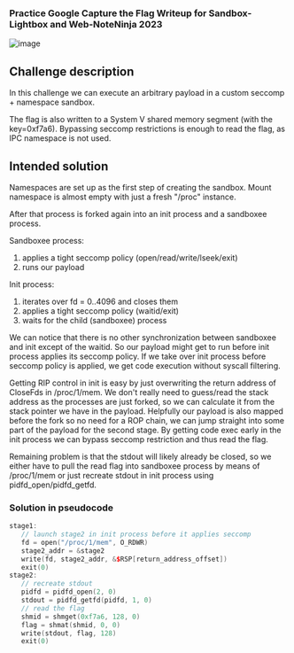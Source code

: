 ### Practice Google Capture the Flag Writeup for Sandbox-Lightbox and Web-NoteNinja 2023
![image](https://github.com/Eevalice/practice-google-ctf-2023-problems/assets/79138019/547c4364-215a-4cf5-956e-646e21db1ec5)

## Challenge description

In this challenge we can execute an arbitrary payload in a custom seccomp +
namespace sandbox.

The flag is also written to a System V shared memory segment (with the
key=0xf7a6). Bypassing seccomp restrictions is enough to read the flag, as IPC
namespace is not used.

## Intended solution

Namespaces are set up as the first step of creating the sandbox. Mount namespace
is almost empty with just a fresh "/proc" instance.

After that process is forked again into an init process and a sandboxee process.

Sandboxee process:

1.  applies a tight seccomp policy (open/read/write/lseek/exit)
2.  runs our payload

Init process:

1.  iterates over fd = 0..4096 and closes them
2.  applies a tight seccomp policy (waitid/exit)
3.  waits for the child (sandboxee) process

We can notice that there is no other synchronization between sandboxee and init
except of the waitid. So our payload might get to run before init process
applies its seccomp policy. If we take over init process before seccomp policy
is applied, we get code execution without syscall filtering.

Getting RIP control in init is easy by just overwriting the return address of
CloseFds in /proc/1/mem. We don't really need to guess/read the stack address as
the processes are just forked, so we can calculate it from the stack pointer we
have in the payload. Helpfully our payload is also mapped before the fork so no
need for a ROP chain, we can jump straight into some part of the payload for the
second stage. By getting code exec early in the init process we can bypass
seccomp restriction and thus read the flag.

Remaining problem is that the stdout will likely already be closed, so we either
have to pull the read flag into sandboxee process by means of /proc/1/mem or
just recreate stdout in init process using pidfd_open/pidfd_getfd.

### Solution in pseudocode

```c++
stage1:
   // launch stage2 in init process before it applies seccomp
   fd = open("/proc/1/mem", O_RDWR)
   stage2_addr = &stage2
   write(fd, stage2_addr, &$RSP[return_address_offset])
   exit(0)
stage2:
   // recreate stdout
   pidfd = pidfd_open(2, 0)
   stdout = pidfd_getfd(pidfd, 1, 0)
   // read the flag
   shmid = shmget(0xf7a6, 128, 0)
   flag = shmat(shmid, 0, 0)
   write(stdout, flag, 128)
   exit(0)
```
